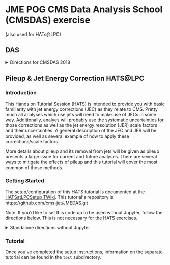 # JME POG CMS Data Analysis School (CMSDAS) exercise
(also used for HATs@LPC)

## DAS
<details>
<summary>Directions for CMSDAS 2018</summary>
  
  ```bash
  cmsrel CMSSW_8_0_25
  cd CMSSW_8_0_25/src
  git clone https://github.com/cms-jet/JMEDAS.git Analysis/JMEDAS
  git clone https://github.com/cms-jet/JetToolbox Analysis/JetToolbox -b jetToolbox_80X
  cd Analysis/JMEDAS
  scram b -j 10
  cd test
  voms-proxy-init
  python jmedas_fwlite.py --files qcdflat.txt  --outname qcdflat.root
  ```
  
  Later in the exercise we will do:

  ```bash
  cr ClusterWithToolboxAndMakeHistos.py
  ```
</details>

## Pileup & Jet Energy Correction HATS@LPC
### Introduction
This Hands on Tutorial Session (HATS) is intended to provide you with basic familiarity with jet energy corrections (JEC) as they relate to CMS. Pretty much all analyses which use jets will need to make use of JECs in some way. Additionally, analyes will probably use the systematic uncertainties for those corrections as well as the jet energy resolution (JER) scale factors and their uncertainties. A general description of the JEC and JER will be provided, as well as several example of how to apply these corrections/scale factors.

More details about pileup and its removal from jets will be given as pileup presents a large issue for current and future analyses. There are several ways to mitigate the effects of pileup and this tutorial will cover the most common of those methods.

### Getting Started
The setup/configuration of this HATS tutorial is documented at the [HATSatLPCSetup TWiki](https://twiki.cern.ch/twiki/bin/view/CMS/HATSatLPCSetup2018#JupyterSetup). This tutorial's repository is https://github.com/cms-jet/JMEDAS.git

Note: If you'd like to set this code up to be used without Jupyter, follow the directions below. This is not necessary for the HATS exercises.
<details>
<summary>Standalone directions without Jupyter</summary>
  
  ```bash
  cmsrel CMSSW_9_4_8
  cd CMSSW_9_4_8/src
  git clone https://github.com/cms-jet/JMEDAS.git Analysis/JMEDAS
  git clone https://github.com/cms-jet/JetToolbox Analysis/JetToolbox -b jetToolbox_94X
  cd Analysis/JMEDAS
  scram b -j 4
  cd test
  voms-proxy-init
  ```
  
</details>

### Tutorial
Once you've completed the setup instructions, information on the separate tutorial can be found in the `test` subdirectory.
